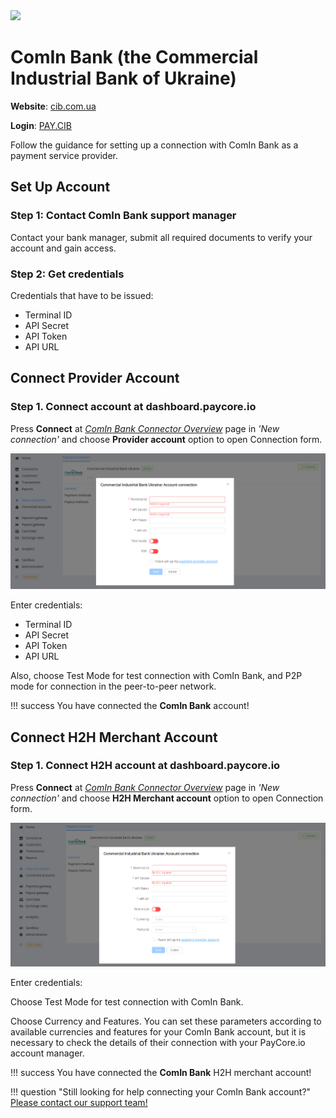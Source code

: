 <img src="https://static.openfintech.io/payment_providers/cib/logo.svg?w=400" width="400px" >

# ComIn Bank (the Commercial Industrial Bank of Ukraine)

**Website**: [cib.com.ua](https://cib.com.ua/uk)

**Login**: [PAY.CIB](https://pay.cib.com.ua:7002/ifobsClient/LoginShow.action)

Follow the guidance for setting up a connection with ComIn Bank as a payment service provider.

## Set Up Account

### Step 1: Contact ComIn Bank support manager

Contact your bank manager, submit all required documents to verify your account and gain access.

### Step 2: Get credentials

Credentials that have to be issued:

* Terminal ID
* API Secret
* API Token
* API URL

## Connect Provider Account

### Step 1. Connect account at dashboard.paycore.io

Press **Connect** at [*ComIn Bank Connector Overview*](https://dashboard.paycore.io/connect-directory/payment-providers/cib/general) page in *'New connection'* and choose **Provider account** option to open Connection form.

![Connect](images/provider-account.png)

Enter credentials:

* Terminal ID
* API Secret
* API Token
* API URL

Also, choose Test Mode for test connection with ComIn Bank, and P2P mode for connection in  the peer-to-peer network.

!!! success
    You have connected the **ComIn Bank** account!

## Connect H2H Merchant Account

### Step 1. Connect H2H account at dashboard.paycore.io

Press **Connect** at [*ComIn Bank Connector Overview*](https://dashboard.paycore.io/connect-directory/payment-providers/cib/general) page in *'New connection'* and choose **H2H Merchant account** option to open Connection form.

![Connect](images/h2h-merchant-account.png)

Enter credentials:

Choose Test Mode for test connection with ComIn Bank.

Choose Currency and Features. You can set these parameters according to available currencies and features for your ComIn Bank account, but it is necessary to check the details of their connection with your PayCore.io account manager.

!!! success
    You have connected the **ComIn Bank** H2H merchant account!

!!! question "Still looking for help connecting your ComIn Bank account?"
    [Please contact our support team!](mailto:support@paycore.io)
